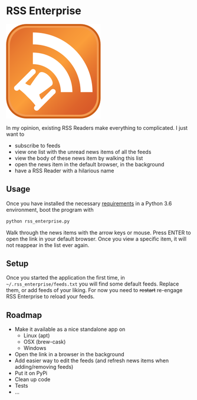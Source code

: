 # RSS Enterprise

![RSS Enterprise](icon/icon.svg "RSS Enterprise")

In my opinion, existing RSS Readers make everything to complicated. I just want to

- subscribe to feeds
- view one list with the unread news items of all the feeds
- view the body of these news item by walking this list
- open the news item in the default browser, in the background
- have a RSS Reader with a hilarious name

## Usage

Once you have installed the necessary [requirements](requirements.txt) in a Python 3.6 environment, boot the program with

```bash
python rss_enterprise.py
```

Walk through the news items with the arrow keys or mouse. Press ENTER to open the link in your default browser. Once you view a specific item, it will not reappear in the list ever again.

## Setup

Once you started the application the first time, in `~/.rss_enterprise/feeds.txt` you will find some default feeds. Replace them, or add feeds of your liking. For now you need to ~~restart~~ re-engage RSS Enterprise to reload your feeds.


## Roadmap

- Make it available as a nice standalone app on
    - Linux (apt)
    - OSX (brew-cask)
    - Windows
- Open the link in a browser in the background
- Add easier way to edit the feeds (and refresh news items when adding/removing feeds)
- Put it on PyPi
- Clean up code
- Tests
- ...

